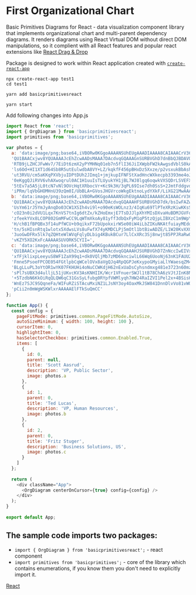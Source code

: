 # First Organizational Chart

Basic Primitives Diagrams for React - data visualization component library that implements organizational chart and multi-parent dependency diagrams. It renders diagrams using React Virtual DOM without direct DOM manipulations, so it complient with all React features and popular react extensions like [React Drag & Drop](http://react-dnd.github.io/react-dnd/about)

Package is designed to work within React application created with [`create-react-app`](https://facebook.github.io/create-react-app/)

```
npx create-react-app test1
cd test1

yarn add basicprimitivesreact

yarn start
```

Add following changes into App.js

```JavaScript
import React from 'react';
import { OrgDiagram } from 'basicprimitivesreact';
import primitives from 'basicprimitives';
 
var photos = {
  a: 'data:image/png;base64,iVBORw0KGgoAAAANSUhEUgAAADIAAAA8CAIAAACrV36WAAAAAXNSR0IArs4c6QAAAARn' + 
  'QU1BAACxjwv8YQUAAAAJcEhZcwAADsMAAA7DAcdvqGQAAAGnSURBVGhD7dnBbQJBDAVQk1o2QjlQwKYGzpSwKQfq4IxIC' + 
  'RTB9jLZHCJFwWv7/7EiDt6zmX2yPYMHNq01eb7n5flI36JiIXWpbFW2kAwgsdVblS0kA0hs9db/ZWs+vW/Wno9PxPE3dh' + 
  'ls6Od+HI1XT1d64Sb8R5utEulwdbA8VY+LZ/kqkfF456pBHxDz5Xxze/p2vsxukBbAshTVOE0PO4B2cUlWKrgUTKsrV0e' + 
  'ut3RVU/cm5aKKqPXVbjuIDPtDUh2JImq1+jmjkupIFNFStXadHncWXkecpb3393me4oJZnionXyjLV6W4QFZEleHCWNG+' + 
  '0eKggQJiRVV6vhAXwoqrul0AC1H1uuIsTLUyukYH1jBL7WJ8lgq6oqwkVXSQDrLSVEFXjJWoirlCrFRVyBVhJasirgCr6' + 
  '5tEv7a5A5jL0tcN7vNl9OVcHqtXRbocVr+Kc9k3H/3qPL69Ise7dh0SsS+2JmtFddgvdy/gGbY7Jdp2GRcyrlu1BfUjxt' + 
  'iPRm/lqVbGHOMHnU39zQm0I/UbBLA+GVosJHGVrcoWkgEktnoLydYXkF/LiXG21MwAAAAASUVORK5CYII=',
  b: 'data:image/png;base64,iVBORw0KGgoAAAANSUhEUgAAADIAAAA8CAIAAACrV36WAAAAAXNSR0IArs4c6QAAAARn' + 
  'QU1BAACxjwv8YQUAAAAJcEhZcwAADsMAAA7DAcdvqGQAAAHFSURBVGhD7dk/bsIwFAZwp2dJOqCeIJwAunTqEcIYDsDYr' + 
  'UsYm61rJ5YmJyAnqDo03CW1XSIh4vi9l+o90eKsWOLnz3/4IqKu69TlPTeXRzKiwKKsS0grpEVJgDI27K2QFiUBytg/u7' + 
  'cO23n0i2dVU1Lqx7KnVS7tnIg6dtZx/kZHoEmxjE7TsDJJlpXhYMIsDXvaHuBDMJGVFq1u296nLVLn1zdv77BrIguer4r' + 
  'zfeekYVx8LCOP802GmMFwCC9LqWTmXkoAy81yff3dbQxFyM1qP5tzQjpLIBXzC1m9WpYD1eM9GBYfy/7CO1DFaw6rlIKu' + 
  'H/chB1fBPQBx3f14uPfWCU+b9qikxF72bUpokxirWSe00iW4iLbZIKuNKAtfuiayMEdqrELo0OZQuZnIwlwQpkKMXC/N+' + 
  'tn/5sHIsnRtq1wlotx5XdwsLVs8uFwfX74yKMDCLPj5mOtl1btBiwADZE/L1W20KvXXG07WSLexUUENVbTY9IsH3sacaY' + 
  '3uoGwDFRx5lk7qZQHteWlWVqFqlyDLbig4KBukBCur7LlCxXRc3Sj8nwjt85PPJRaRwOmHBhYltJBWSIuSAGVs2Fv/IK1' + 
  'vKZY5XO2KxFcAAAAASUVORK5CYII=',
  c: 'data:image/png;base64,iVBORw0KGgoAAAANSUhEUgAAADIAAAA8CAIAAACrV36WAAAAAXNSR0IArs4c6QAAAARn' + 
  'QU1BAACxjwv8YQUAAAAJcEhZcwAADsMAAA7DAcdvqGQAAAHJSURBVGhD7ZnNccIwEIVxagEODBWYfkg70EbuIR1QAcMBu' + 
  'xfFjklixpLeeyuS8WF1ZaX99q1+dk0VQljMb7zMD6knciwlL66Wq6UooNj63nK1FAUU2/K99fFaxcfu2Cokj7bdU20aza' + 
  'Fmne5PsoeFPCOE054FGtlpbCqWCelOVx8aVgQJq4RpQGPJeKxypoGMyiaLlYWaesqZM4pxWEkvWRfJw4rBGKzU8kw64gF' + 
  'BLgLLuPL3oYtOR1wYK07FKHUHi4oNuCCWKdjH62nExUaDsCyhsndmxg481e3723n60mzXS8Pzo0wBWM01QlVvVooLi62l' + 
  'sPl7sUBX3d4ulljL51jUKvcKV3AsKNHIIK/Wcr1VFnuerSWJl1tB78ChA6zVJtJInK8Nt7jdCmDFs6jK1R53VaX1Z+gBe' + 
  '+5TzdbN6KkOiRqQLQW6qC31GsSyLfubg0RYpfVWMlyqh7HW24RaIZVI1Pel2x+4BSisHFi09ct/oIBQ3T8Y6CT+/D7L9r' + 
  'WnEz7SJC9SQqneFa/WIFuRZiSTAcuMxiNZ1LJsNY3oy4OaxMkJSW841DnnDlvVo81vWOqtf4jCsRSRXS1XS1FAsfW95Wo' + 
  'pCii2n0mWgWSKWlxrAAAAAElFTkSuQmCC'
};
 
function App() {
  const config = {
    pageFitMode: primitives.common.PageFitMode.AutoSize,
    autoSizeMinimum: { width: 100, height: 100 },
    cursorItem: 0,
    highlightItem: 0,
    hasSelectorCheckbox: primitives.common.Enabled.True,
    items: [
      {
        id: 0,
        parent: null,
        title: 'Scott Aasrud',
        description: 'VP, Public Sector',
        image: photos.a
      },
      {
        id: 1,
        parent: 0,
        title: 'Ted Lucas',
        description: 'VP, Human Resources',
        image: photos.b
      },
      {
        id: 2,
        parent: 0,
        title: 'Fritz Stuger',
        description: 'Business Solutions, US',
        image: photos.c
      }
    ]
  };
 
  return (
    <div className="App">
      <OrgDiagram centerOnCursor={true} config={config} />
    </div>
  );
}
 
export default App;
```

## The sample code imports two packages:

* `import { OrgDiagram } from 'basicprimitivesreact';` - react component
* `import primitives from 'basicprimitives';` - core of the library which contains enumerations, if you know them you don't need to explicitly import it.

[React](../src/Samples/FirstOrganizationalChart.js)
